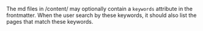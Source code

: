 The md files in /content/ may optionally contain a `keywords` attribute in the frontmatter. When the user search by these keywords, it should also list the pages that match these keywords.
